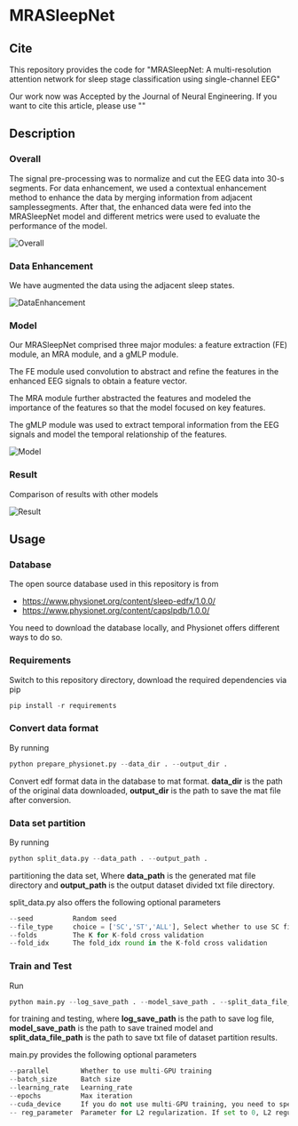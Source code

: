 # MRASleepNet

## Cite

This repository provides the code for "MRASleepNet: A multi-resolution attention network for sleep stage classification using single-channel EEG"

Our work now was Accepted by the Journal of Neural Engineering. If you want to cite this article, please use ""

## Description

### Overall

The signal pre-processing was to normalize and cut the EEG data into 30-s segments. For data enhancement, we used a contextual enhancement method to enhance the data by merging information from adjacent samplessegments. After that, the enhanced data were fed into the MRASleepNet model and different metrics were used to evaluate the performance of the model.

![Overall](C:\Users\yurui\Desktop\opensource\fig\overall.png)

### Data Enhancement

We have augmented the data using the adjacent sleep states.

![DataEnhancement](C:\Users\yurui\Desktop\opensource\fig\dataenhance.jpg)

### Model

Our MRASleepNet comprised three major modules: a feature extraction (FE) module, an MRA module, and a gMLP module. 

The FE module used convolution to abstract and refine the features in the enhanced EEG signals to obtain a feature vector. 

The MRA module further abstracted the features and modeled the importance of the features so that the model focused on key features. 

The gMLP module was used to extract temporal information from the EEG signals and model the temporal relationship of the features. 

![Model](C:\Users\yurui\Desktop\opensource\fig\model.jpg)

### Result

Comparison of results with other models

![Result](C:\Users\yurui\Desktop\opensource\fig\result.jpg)

## Usage

### Database

The open source database used in this repository is from

* https://www.physionet.org/content/sleep-edfx/1.0.0/
* https://www.physionet.org/content/capslpdb/1.0.0/

You need to download the database locally, and Physionet offers different ways to do so.

### Requirements

Switch to this repository directory, download the required dependencies via pip

```python
pip install -r requirements
```

### Convert data format

By running
```python
python prepare_physionet.py --data_dir . --output_dir .
```
Convert edf format data in the database to mat format. **data_dir** is the path of the original data downloaded, **output_dir** is the path to save the mat file after conversion.

### Data set partition

By running
```python
python split_data.py --data_path . --output_path .
```
partitioning the data set, Where **data_path** is the generated mat file directory and **output_path** is the output dataset divided txt file directory.

split_data.py also offers the following optional parameters
```python
--seed          Random seed
--file_type     choice = ['SC','ST','ALL'], Select whether to use SC files, ST files or all files
--folds         The K for K-fold cross validation
--fold_idx      The fold_idx round in the K-fold cross validation
```

### Train and Test

Run
```python
python main.py --log_save_path . --model_save_path . --split_data_file_path .
```
for training and testing, where **log_save_path** is the path to save log file, **model_save_path** is the path to save trained model and **split_data_file_path** is the path to save txt file of dataset partition results.

main.py provides the following optional parameters
```python
--parallel        Whether to use multi-GPU training
--batch_size      Batch size
--learning_rate   Learning_rate
--epochs          Max iteration
--cuda_device     If you do not use multi-GPU training, you need to specify the GPU
-- reg_parameter  Parameter for L2 regularization. If set to 0, L2 regularization is not used
```